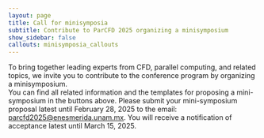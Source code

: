 ```yaml
---
layout: page
title: Call for minisymposia
subtitle: Contribute to ParCFD 2025 organizing a minisymposium
show_sidebar: false
callouts: minisymposia_callouts
---
```


<!-- {% include notification.html message="Site under construction, information will be updated very soon." %} -->

To bring together leading experts from CFD, parallel computing, and related topics, we invite you to contribute to the conference program by organizing a minisymposium.  
You can find all related information and the templates for proposing a mini-symposium in the buttons above.
Please submit your mini-symposium proposal latest until February 28, 2025 to the email: [parcfd2025@enesmerida.unam.mx](mailto:parcfd2025@enesmerida.unam.mx). You will receive a notification of acceptance latest until March 15, 2025.


